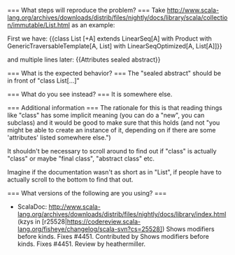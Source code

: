 === What steps will reproduce the problem? ===
Take http://www.scala-lang.org/archives/downloads/distrib/files/nightly/docs/library/scala/collection/immutable/List.html as an example:

First we have:
{{class List [+A] extends LinearSeq[A] with Product with GenericTraversableTemplate[A, List] with LinearSeqOptimized[A, List[A]]}}

and multiple lines later: 
{{Attributes    sealed abstract}}


=== What is the expected behavior? ===
The "sealed abstract" should be in front of "class List[...]"


=== What do you see instead? ===
It is somewhere else.

=== Additional information ===
The rationale for this is that reading things like "class" has some implicit meaning (you can do a "new", you can subclass) and it would be good to make sure that this holds (and not "you might be able to create an instance of it, depending on if there are some 'attributes' listed somewhere else.")

It shouldn't be necessary to scroll around to find out if "class" is actually "class" or maybe "final class", "abstract class" etc.

Imagine if the documentation wasn't as short as in "List", if people have to actually scroll to the bottom to find that out.

=== What versions of the following are you using? ===
  - ScalaDoc: http://www.scala-lang.org/archives/downloads/distrib/files/nightly/docs/library/index.html
(kzys in [r25528|https://codereview.scala-lang.org/fisheye/changelog/scala-svn?cs=25528]) Shows modifiers before kinds. Fixes #4451. Contributed by Shows modifiers before kinds. Fixes #4451. Review by heathermiller.
